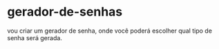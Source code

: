 # gerador-de-senhas
vou criar um gerador de senha, onde você poderá escolher qual tipo de senha será gerada.
